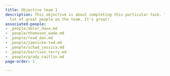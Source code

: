 ```yaml
---
title: Objective team 1
description: This objective is about completing this particular task. There are a
  lot of great people on the team. It's great!
associated-people:
- _people/abler_dave.md
- _people/thomason_wade.md
- _people/read_dan.md
- _people/jaenicke-ted.md
- _people/schad_jessica.md
- _people/harrison_terry.md
- _people/grady_caitlin.md
page-order: 1

---
```

